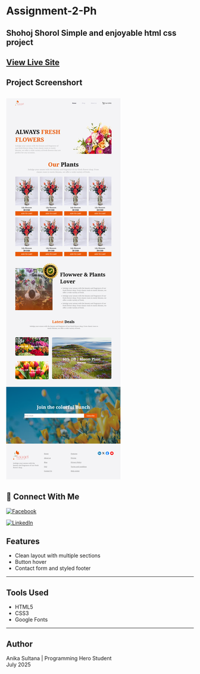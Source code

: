 # Assignment-2-Ph
Shohoj Shorol Simple and enjoyable html css project
---
[View Live Site](https://anika1111122222.github.io/Assignment-2-Ph/)  
---
## Project Screenshort
![Project Screenshort](https://github.com/Anika1111122222/Assignment-2-Ph/blob/327b00cfa1c84ae34e0cf76cf62a998dd5ed4bcb/screenshort.png)  
---
## 🔗 Connect With Me

[![Facebook](https://img.shields.io/badge/Facebook-1877F2?style=for-the-badge&logo=facebook&logoColor=white)](https://www.facebook.com/anika.sultana.421633)

[![LinkedIn](https://img.shields.io/badge/LinkedIn-0A66C2?style=for-the-badge&logo=linkedin&logoColor=white)](https://www.linkedin.com/in/anika-sultana123)

## Features

- Clean layout with multiple sections  
- Button hover
- Contact form and styled footer

---
## Tools Used

- HTML5  
- CSS3  
- Google Fonts

---
## Author

Anika Sultana | Programming Hero Student  
July 2025

